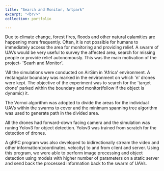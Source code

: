 ```yaml
---
title: "Search and Monitor, Artpark"
excerpt: "<br/>"
collection: portfolio

---
```


Due to climate change, forest fires, floods and other natural calamities are happening more frequently. Often, it is not possible for humans to immediately access the area for monitoring and providing relief. A swarm of UAVs would be very useful to survey the affected area, search for missing people or provide relief autonomously. This was the main motivation of the project- 'Searh and Monitor'.

'All the simulations were conducted on AirSim in 'Africa' environment. A rectangular boundary was marked in the environment on which 'n' drones were kept. The objective of the experiment was to search for the 'target drone' parked within the boundary and monitor(follow if the object is dynamic) it. 

The Vornoi algorithm was adopted to divide the areas for the individual UAVs within the swarms to cover and the minimum spanning tree algorithm was used to generate path in the divided area.

All the drones had forward-down facing camera and the simulation was runing Yolov3 for object detection. Yolov3 was trained from scratch for the detection of drones.

A gRPC program was also developed to bidirectionally stream the video and other information(coordinates, velocity) to and from client and server. Using this program, we were able to perform image processing and object detection using models with higher number of parameters on a static server and send back the processed information back to the swarm of UAVs.


